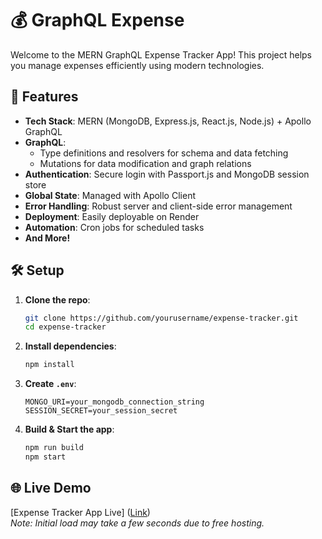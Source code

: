 # 💰 GraphQL Expense 

Welcome to the MERN GraphQL Expense Tracker App! This project helps you manage expenses efficiently using modern technologies.

## 🚀 Features

- **Tech Stack**: MERN (MongoDB, Express.js, React.js, Node.js) + Apollo GraphQL
- **GraphQL**:
  - Type definitions and resolvers for schema and data fetching
  - Mutations for data modification and graph relations
- **Authentication**: Secure login with Passport.js and MongoDB session store
- **Global State**: Managed with Apollo Client
- **Error Handling**: Robust server and client-side error management
- **Deployment**: Easily deployable on Render
- **Automation**: Cron jobs for scheduled tasks
- **And More!**

## 🛠️ Setup

1. **Clone the repo**:
   ```bash
   git clone https://github.com/yourusername/expense-tracker.git
   cd expense-tracker
   ```

2. **Install dependencies**:
   ```bash
   npm install
   ```

3. **Create `.env`**:
   ```env
   MONGO_URI=your_mongodb_connection_string
   SESSION_SECRET=your_session_secret
   ```

4. **Build & Start the app**:
   ```bash
   npm run build
   npm start
   ```

## 🌐 Live Demo

[Expense Tracker App Live] ([Link](https://graphqls.onrender.com/))  
*Note: Initial load may take a few seconds due to free hosting.*
